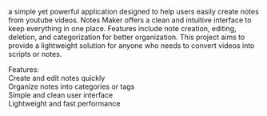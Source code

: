 a simple yet powerful application designed to help users easily create notes from youtube videos. Notes Maker offers a clean and intuitive interface to keep everything in one place. Features include note creation, editing, deletion, and categorization for better organization. This project aims to provide a lightweight solution for anyone who needs to convert videos into scripts or notes.  
     
Features:      
Create and edit notes quickly    
Organize notes into categories or tags        
Simple and clean user interface       
Lightweight and fast performance 
  
